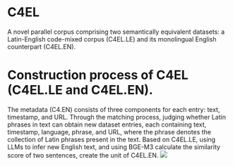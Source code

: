 <h1 style="fontsize=16">C4EL</h1>
A novel parallel corpus comprising two semantically equivalent datasets: a Latin-English code-mixed corpus (C4EL.LE) and its monolingual English counterpart (C4EL.EN). 


<h1 style="fontsize: 16">Construction process of C4EL (C4EL.LE and C4EL.EN).</h1>
The metadata (C4.EN) consists of three components for each entry: text, timestamp, and URL. Through the matching process, judging whether Latin phrases in text can obtain new dataset entries, each containing text, timestamp, language, phrase, and URL, where the phrase denotes the collection of Latin phrases present in the text. Based on C4EL.LE, using LLMs to infer new English text, and using BGE-M3 calculate the similarity score of two sentences, create the unit of C4EL.EN.
<img src="https://github.com/fight-flowes/C4EL/blob/main/C4.EN%20to%20%20C4EL.svg" />

